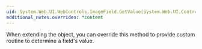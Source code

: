```yaml
---
uid: System.Web.UI.WebControls.ImageField.GetValue(System.Web.UI.Control,System.String,System.ComponentModel.PropertyDescriptor@)
additional_notes.overrides: *content
---
```


<p>When extending the <xref href="System.Web.UI.WebControls.ImageField"></xref> object, you can override this method to provide custom routine to determine a field's value.</p>


